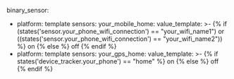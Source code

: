 binary_sensor:
  - platform: template
    sensors:
      your_mobile_home:
        value_template: >-
          {% if (states('sensor.your_phone_wifi_connection') == "your_wifi_name1") or ((states('sensor.your_phone_wifi_connection') == "your_wifi_name2")) %}
            on
          {% else %}
            off
          {% endif %}
  - platform: template
    sensors:
      your_gps_home:
        value_template: >-
          {% if states('device_tracker.your_phone') == "home" %}
            on
          {% else %}
            off
          {% endif %}
